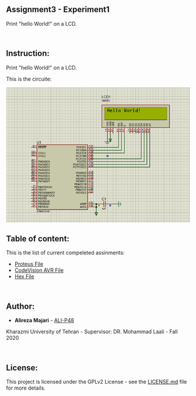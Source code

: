 ## Assignment3 - Experiment1
Print "hello World!" on a LCD.

‌
## Instruction:
Print "hello World!" on a LCD.

This is the circuite:

![](https://github.com/ALI-P48/MicroprocessorLab/blob/main/Assignment3-LCDs/Experiment1/Pictures/Circuit-On.jpg)



## Table of content:

This is the list of current compeleted assinments:
* [Proteus File](https://github.com/ALI-P48/MicroprocessorLab/blob/main/Assignment3-LCDs/Experiment1/Proteus/LCDsExp1.pdsprj)
* [CodeVision AVR File](https://github.com/ALI-P48/MicroprocessorLab/blob/main/Assignment3-LCDs/Experiment1/AVR/LCDsExp1.prj) 
* [Hex File](https://github.com/ALI-P48/MicroprocessorLab/blob/main/Assignment3-LCDs/Experiment1/AVR/Debug/Exe/LCDsExp1.hex) 


‌
## Author:

* **Alireza Majari** - [ALI-P48](https://github.com/ALI-P48)

Kharazmi University of Tehran - Supervisor: DR. Mohammad Laali - Fall 2020


‌
## License:

This project is licensed under the GPLv2 License - see the [LICENSE.md](https://github.com/ALI-P48/MicroprocessorLab/blob/main/LICENSE) file for more details.
